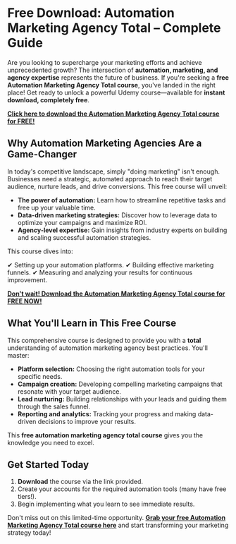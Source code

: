 # Free Download: Automation Marketing Agency Total – Complete Guide

Are you looking to supercharge your marketing efforts and achieve unprecedented growth? The intersection of **automation, marketing, and agency expertise** represents the future of business. If you're seeking a **free Automation Marketing Agency Total course**, you've landed in the right place! Get ready to unlock a powerful Udemy course—available for **instant download, completely free**.

[**Click here to download the Automation Marketing Agency Total course for FREE!**](https://udemywork.com/automation-marketing-agency-total)

## Why Automation Marketing Agencies Are a Game-Changer

In today's competitive landscape, simply "doing marketing" isn't enough. Businesses need a strategic, automated approach to reach their target audience, nurture leads, and drive conversions. This free course will unveil:

*   **The power of automation:** Learn how to streamline repetitive tasks and free up your valuable time.
*   **Data-driven marketing strategies:** Discover how to leverage data to optimize your campaigns and maximize ROI.
*   **Agency-level expertise:** Gain insights from industry experts on building and scaling successful automation strategies.

This course dives into:

✔ Setting up your automation platforms.
✔ Building effective marketing funnels.
✔ Measuring and analyzing your results for continuous improvement.

[**Don't wait! Download the Automation Marketing Agency Total course for FREE NOW!**](https://udemywork.com/automation-marketing-agency-total)

## What You'll Learn in This Free Course

This comprehensive course is designed to provide you with a **total** understanding of automation marketing agency best practices. You'll master:

*   **Platform selection:** Choosing the right automation tools for your specific needs.
*   **Campaign creation:** Developing compelling marketing campaigns that resonate with your target audience.
*   **Lead nurturing:** Building relationships with your leads and guiding them through the sales funnel.
*   **Reporting and analytics:** Tracking your progress and making data-driven decisions to improve your results.

This **free automation marketing agency total course** gives you the knowledge you need to excel.

## Get Started Today

1.  **Download** the course via the link provided.
2.  Create your accounts for the required automation tools (many have free tiers!).
3.  Begin implementing what you learn to see immediate results.

Don't miss out on this limited-time opportunity. **[Grab your free Automation Marketing Agency Total course here](https://udemywork.com/automation-marketing-agency-total)** and start transforming your marketing strategy today!
